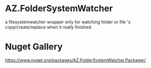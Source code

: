 # AZ.FolderSystemWatcher
a filesystemwatcher wrapper only for watching folder or file 's  copy/create/replace when it really finished.

# Nuget Gallery

https://www.nuget.org/packages/AZ.FolderSystemWatcher.Packager/
